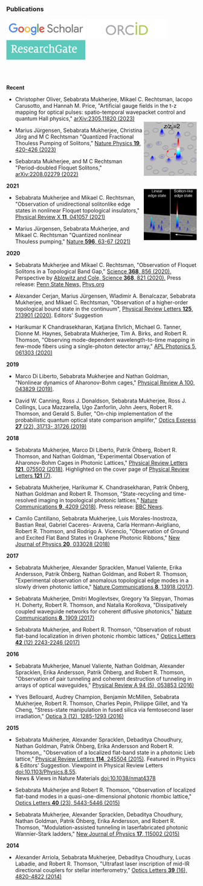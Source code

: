 
### Publications

<a href="https://scholar.google.co.uk/citations?hl=en&user=M29JjtAAAAAJ" target="_blank"><img src="imageN/GoogleScholar.png" width="210"/></a> 
<a href="https://orcid.org/0000-0003-1942-2521" target="_blank"><img  src="imageN/ORCID.png" width="210"/>
<a href="https://www.researchgate.net/profile/Sebabrata-Mukherjee" target="_blank"><img  src="imageN/ResearchGate1.png" width="210"/></a> 

  
 <br/><br/>
  
  
**Recent** <br/> 
- Christopher Oliver, Sebabrata Mukherjee, Mikael C. Rechtsman, Iacopo Carusotto, and Hannah M. Price, "Artificial gauge fields in the t-z mapping for optical pulses: spatio-temporal wavepacket control and quantum Hall physics," [arXiv:2305.11820 (2023)](https://arxiv.org/abs/2305.11820)<br/> [<img align="right" src="imageN/period-doubled_sol.png" width="140"/>](https://arxiv.org/abs/2208.02279)
  
- Marius Jürgensen, Sebabrata Mukherjee, Christina Jörg and M C Rechtsman "Quantized Fractional Thouless Pumping of Solitons," [Nature Physics **19**, 420-426 (2023)](https://doi.org/10.1038/s41567-022-01871-x) 




- Sebabrata Mukherjee, and M C Rechtsman "Period-doubled Floquet Solitons," [arXiv:2208.02279 (2022)](https://arxiv.org/abs/2208.02279) <br/>
    

  
**2021** <br/> [<img align="right" src="imageN/keyimage_F.png" width="140"/>](https://doi.org/10.1103/PhysRevX.11.041057)
- Sebabrata Mukherjee and Mikael C. Rechtsman, "Observation of unidirectional solitonlike edge states in nonlinear Floquet topological insulators," <a href="https://doi.org/10.1103/PhysRevX.11.041057" target="_blank">Physical Review X **11**, 041057 (2021)</a>   
   
- Marius Jürgensen, Sebabrata Mukherjee, and Mikael C. Rechtsman "Quantized nonlinear Thouless pumping," <a href="https://doi.org/10.1038/s41586-021-03688-9" target="_blank">Nature **596**, 63-67 (2021)</a>
  

**2020** <br/>
- Sebabrata Mukherjee and Mikael C. Rechtsman, "Observation of Floquet Solitons in a Topological Band Gap," <a href="https://doi.org/10.1126/science.aba8725" target="_blank">Science **368**, 856 (2020).</a> Perspective by <a href="https://science.sciencemag.org/content/368/6493/821" target="_blank">Ablowitz and Cole, Science **368**, 821 (2020).</a>  Press release: <a href="https://news.psu.edu/story/621552/2020/05/28/research/geometry-intricately-fabricated-glass-makes-light-trap-itself" target="_blank">Penn State News,</a> <a href="https://phys.org/news/2020-06-geometry-intricately-fabricated-glass.html" target="_blank">Phys.org</a>   
  
- Alexander Cerjan, Marius Jürgensen, Wladimir A. Benalcazar, Sebabrata Mukherjee, and
Mikael C. Rechtsman, "Observation of a higher-order topological bound state in the
continuum", [Physical Review Letters **125**, 213901 (2020)](https://doi.org/10.1103/PhysRevLett.125.213901). Editors' Suggestion

- Harikumar K Chandrasekharan, Katjana Ehrlich, Michael G. Tanner, Dionne M. Haynes,
Sebabrata Mukherjee, Tim A. Birks, and Robert R. Thomson, "Observing mode-dependent
wavelength-to-time mapping in few-mode fibers using a single-photon detector array," [APL
Photonics 5, 061303 (2020)](https://doi.org/10.1063/5.0006983)


**2019** <br/>
- Marco Di Liberto, Sebabrata Mukherjee and Nathan Goldman, "Nonlinear dynamics of
Aharonov-Bohm cages," [Physical Review A 100, 043829 (2019)](https://doi.org/10.1103/PhysRevA.100.043829).

- David W. Canning, Ross J. Donaldson, Sebabrata Mukherjee, Ross J. Collings, Luca Mazzarella,
Ugo Zanforlin, John Jeers, Robert R. Thomson, and Gerald S. Buller, "On-chip implementation
of the probabilistic quantum optical state comparison amplifer," [Optics Express **27** (22), 31713-
31726 (2019)](https://doi.org/10.1364/OE.27.031713)


**2018** <br/>
- Sebabrata Mukherjee, Marco Di Liberto, Patrik Öhberg, Robert R. Thomson, and Nathan
Goldman, "Experimental Observation of Aharonov-Bohm Cages in Photonic Lattices," [Physical Review Letters **121**, 075502 (2018)](https://doi.org/10.1103/PhysRevLett.121.075502). Highlighted on the cover page of [Physical Review Letters **121** (7)](https://journals.aps.org/prl/issues/121/7).

- Sebabrata Mukherjee, Harikumar K. Chandrasekharan, Patrik Öhberg, Nathan Goldman and
Robert R. Thomson, "State-recycling and time-resolved imaging in topological photonic lattices," [Nature Communications **9**, 4209 (2018)](https://doi.org/10.1038/s41467-018-06723-y). Press release: [BBC News](https://www.bbc.com/news/uk-scotland-46070122?SThisFB&fbclid=IwAR3Ln2qR31mAFf4uhu81kmCbJ13mMbOYWxq6Sm19EIHwQQM-ISZu1ALAscA).

- Camilo Cantillano, Sebabrata Mukherjee, Luis Morales-Inostroza, Bastian Real, Gabriel Caceres-
Aravena, Carla Hermann-Avigliano, Robert R. Thomson, and Rodrigo A. Vicencio, "Observation
of Ground and Excited Flat Band States in Graphene Photonic Ribbons," [New Journal of Physics
**20**, 033028 (2018)](https://doi.org/10.1088/1367-2630/aab483)


**2017** <br/>
- Sebabrata Mukherjee, Alexander Spracklen, Manuel Valiente, Erika Andersson, Patrik Öhberg,
Nathan Goldman, and Robert R. Thomson, "Experimental observation of anomalous topological edge modes in a slowly driven photonic lattice," [Nature Communications **8**, 13918 (2017)](https://doi.org/10.1038/ncomms13918).

- Sebabrata Mukherjee, Dmitri Mogilevtsev, Gregory Ya Slepyan, Thomas H. Doherty, Robert
R. Thomson, and Natalia Korolkova, "Dissipatively coupled waveguide networks for coherent
diffusive photonics," [Nature Communications **8**, 1909 (2017)](https://doi.org/10.1038/s41467-017-02048-4)

- Sebabrata Mukherjee, and Robert R. Thomson, "Observation of robust flat-band localization in 
driven photonic rhombic lattices," [Optics Letters **42** (12) 2243-2246 (2017)](https://doi.org/10.1364/OL.42.002243)



**2016** <br/>
- Sebabrata Mukherjee, Manuel Valiente, Nathan Goldman, Alexander Spracklen, Erika
Andersson, Patrik Öhberg, and Robert R. Thomson, "Observation of pair tunneling and
coherent destruction of tunneling in arrays of optical waveguides," [Physical Review A 94 (5),
053853 (2016)](https://doi.org/10.1103/PhysRevA.94.053853)

- Yves Bellouard, Audrey Champion, Benjamin McMillen, Sebabrata Mukherjee, Robert
R. Thomson, Charles Pepin, Philippe Gillet, and Ya Cheng, "Stress-state manipulation in
fused silica via femtosecond laser irradiation," [Optica 3 (12), 1285-1293 (2016)](https://doi.org/10.1364/OPTICA.3.001285)



**2015** <br/>
- Sebabrata Mukherjee, Alexander Spracklen, Debaditya Choudhury, Nathan Goldman, Patrik Öhberg, Erika Andersson and Robert R. Thomson,, "Observation of a localized flat-band state in a photonic Lieb lattice," [Physical Review Letters **114**, 245504 (2015)](https://doi.org/10.1103/PhysRevLett.114.245504). Featured in Physics & Editors' Suggestion. Viewpoint in Physical Review Letters [doi:10.1103/Physics.8.55](https://physics.aps.org/articles/v8/55). <br /> News & Views in Nature Materials [doi:10.1038/nmat4378](https://doi.org/10.1038/nmat4378)

- Sebabrata Mukherjee and Robert R. Thomson, "Observation of localized flat-band modes in a
quasi-one-dimensional photonic rhombic lattice," [Optics Letters **40** (23), 5443-5446 (2015)](https://doi.org/10.1364/OL.40.005443)

- Sebabrata Mukherjee, Alexander Spracklen, Debaditya Choudhury, Nathan Goldman, Patrik
Öhberg, Erika Andersson, and Robert R. Thomson, "Modulation-assisted tunneling in laserfabricated
photonic Wannier-Stark ladders," [New Journal of Physics **17**, 115002 (2015)](https://doi.org/10.1088/1367-2630/17/11/115002)



**2014** <br/>
- Alexander Arriola, Sebabrata Mukherjee, Debaditya Choudhury, Lucas Labadie, and Robert R. Thomson, 
"Ultrafast laser inscription of mid-IR directional couplers for stellar interferometry,"
[Optics Letters **39** (16), 4820-4822 (2014)](https://doi.org/10.1364/OL.39.004820)




